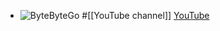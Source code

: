 - ![ByteByteGo](https://yt3.googleusercontent.com/9BCeBFuI8LqoAS9rWKmAZIAy4bMn7zFQaa6WqOoezPiyNf_sJ4Dd_Tut0WvwSkFJTff2RXwxG9g=w2560-fcrop64=1,00005a57ffffa5a8-k-c0xffffffff-no-nd-rj)
  #[[YouTube channel]]
  [YouTube](https://www.youtube.com/@ByteByteGo)